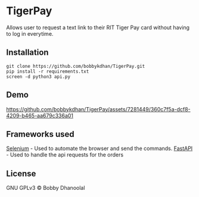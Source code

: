 # TigerPay
Allows user to request a text link to their RIT Tiger Pay card without having to log in everytime.



## Installation

```
git clone https://github.com/bobbykdhan/TigerPay.git
pip install -r requirements.txt
screen -d python3 api.py
```

## Demo

https://github.com/bobbykdhan/TigerPay/assets/7281449/360c7f5a-dcf8-4209-b465-aa679c336a01


## Frameworks used

[Selenium](https://www.selenium.dev) - Used to automate the browser and send the commands.
[FastAPI](https://fastapi.tiangolo.com) - Used to handle the api requests for the orders



## License
GNU GPLv3 © Bobby Dhanoolal
